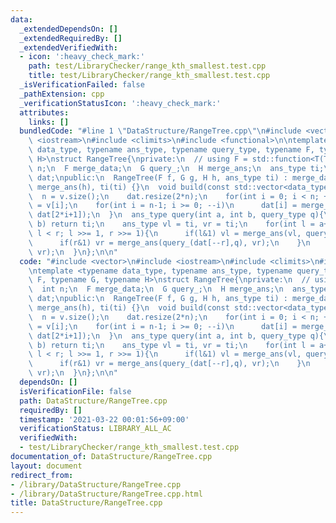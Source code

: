 ```yaml
---
data:
  _extendedDependsOn: []
  _extendedRequiredBy: []
  _extendedVerifiedWith:
  - icon: ':heavy_check_mark:'
    path: test/LibraryChecker/range_kth_smallest.test.cpp
    title: test/LibraryChecker/range_kth_smallest.test.cpp
  _isVerificationFailed: false
  _pathExtension: cpp
  _verificationStatusIcon: ':heavy_check_mark:'
  attributes:
    links: []
  bundledCode: "#line 1 \"DataStructure/RangeTree.cpp\"\n#include <vector>\n#include\
    \ <iostream>\n#include <climits>\n#include <functional>\n\ntemplate <typename\
    \ data_type, typename ans_type, typename query_type, typename F, typename G, typename\
    \ H>\nstruct RangeTree{\nprivate:\n  // using F = std::function<T(T,T)>;\n  int\
    \ n;\n  F merge_data;\n  G query_;\n  H merge_ans;\n  ans_type ti;\n  std::vector<data_type>\
    \ dat;\npublic:\n  RangeTree(F f, G g, H h, ans_type ti) : merge_data(f), query_(g),\
    \ merge_ans(h), ti(ti) {}\n  void build(const std::vector<data_type> &v){\n  \
    \  n = v.size();\n    dat.resize(2*n);\n    for(int i = 0; i < n; ++i) dat[n+i]\
    \ = v[i];\n    for(int i = n-1; i >= 0; --i)\n      dat[i] = merge_data(dat[2*i+0],\
    \ dat[2*i+1]);\n  }\n  ans_type query(int a, int b, query_type q){\n    if(a ==\
    \ b) return ti;\n    ans_type vl = ti, vr = ti;\n    for(int l = a+n, r = b+n;\
    \ l < r; l >>= 1, r >>= 1){\n      if(l&1) vl = merge_ans(vl, query_(dat[l++],q));\n\
    \      if(r&1) vr = merge_ans(query_(dat[--r],q), vr);\n    }\n    return merge_ans(vl,\
    \ vr);\n  }\n};\n\n"
  code: "#include <vector>\n#include <iostream>\n#include <climits>\n#include <functional>\n\
    \ntemplate <typename data_type, typename ans_type, typename query_type, typename\
    \ F, typename G, typename H>\nstruct RangeTree{\nprivate:\n  // using F = std::function<T(T,T)>;\n\
    \  int n;\n  F merge_data;\n  G query_;\n  H merge_ans;\n  ans_type ti;\n  std::vector<data_type>\
    \ dat;\npublic:\n  RangeTree(F f, G g, H h, ans_type ti) : merge_data(f), query_(g),\
    \ merge_ans(h), ti(ti) {}\n  void build(const std::vector<data_type> &v){\n  \
    \  n = v.size();\n    dat.resize(2*n);\n    for(int i = 0; i < n; ++i) dat[n+i]\
    \ = v[i];\n    for(int i = n-1; i >= 0; --i)\n      dat[i] = merge_data(dat[2*i+0],\
    \ dat[2*i+1]);\n  }\n  ans_type query(int a, int b, query_type q){\n    if(a ==\
    \ b) return ti;\n    ans_type vl = ti, vr = ti;\n    for(int l = a+n, r = b+n;\
    \ l < r; l >>= 1, r >>= 1){\n      if(l&1) vl = merge_ans(vl, query_(dat[l++],q));\n\
    \      if(r&1) vr = merge_ans(query_(dat[--r],q), vr);\n    }\n    return merge_ans(vl,\
    \ vr);\n  }\n};\n\n"
  dependsOn: []
  isVerificationFile: false
  path: DataStructure/RangeTree.cpp
  requiredBy: []
  timestamp: '2021-03-22 00:01:56+09:00'
  verificationStatus: LIBRARY_ALL_AC
  verifiedWith:
  - test/LibraryChecker/range_kth_smallest.test.cpp
documentation_of: DataStructure/RangeTree.cpp
layout: document
redirect_from:
- /library/DataStructure/RangeTree.cpp
- /library/DataStructure/RangeTree.cpp.html
title: DataStructure/RangeTree.cpp
---
```

